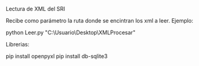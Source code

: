 Lectura de XML del SRI

Recibe como parámetro la ruta donde se encintran los xml a leer. Ejemplo:

python Leer.py "C:\Usuario\Desktop\XMLProcesar"

Librerias:

pip install openpyxl
pip install db-sqlite3